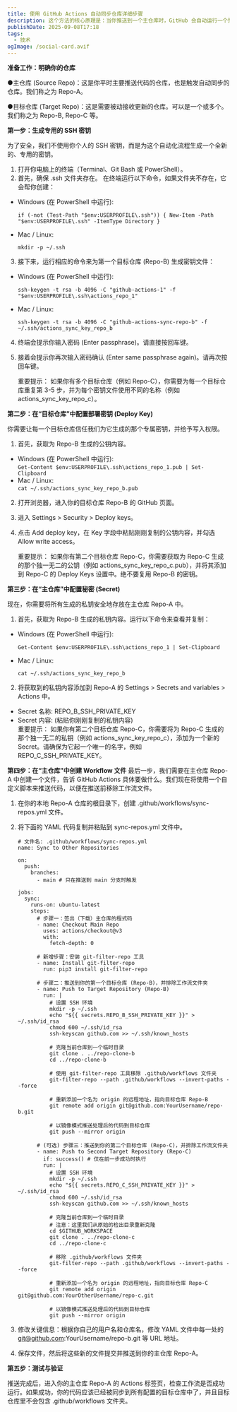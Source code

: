 ```yaml
---
title: 使用 GitHub Actions 自动同步仓库详细步骤
description: 这个方法的核心原理是：当你推送到一个主仓库时，GitHub 会自动运行一个预设好的脚本，将你的代码同步到一个或多个目标仓库
publishDate: 2025-09-08T17:18
tags:
  - 技术
ogImage: /social-card.avif
---
```

**准备工作：明确你的仓库**

●主仓库 (Source Repo)：这是你平时主要推送代码的仓库，也是触发自动同步的仓库。我们称之为 Repo-A。

●目标仓库 (Target Repo)：这是需要被动接收更新的仓库。可以是一个或多个。我们称之为 Repo-B, Repo-C 等。

**第一步：生成专用的 SSH 密钥**

为了安全，我们不使用你个人的 SSH 密钥，而是为这个自动化流程生成一个全新的、专用的密钥。

1. 打开你电脑上的终端（Terminal、Git Bash 或 PowerShell）。
2. 首先，确保 .ssh 文件夹存在。 在终端运行以下命令，如果文件夹不存在，它会帮你创建：

* Windows (在 PowerShell 中运行):

  ```
  if (-not (Test-Path "$env:USERPROFILE\.ssh")) { New-Item -Path "$env:USERPROFILE\.ssh" -ItemType Directory }
  ```
* Mac / Linux:

  ```
  mkdir -p ~/.ssh
  ```

3. 接下来，运行相应的命令来为第一个目标仓库 (Repo-B) 生成密钥文件：

* Windows (在 PowerShell 中运行):

  ```
  ssh-keygen -t rsa -b 4096 -C "github-actions-1" -f "$env:USERPROFILE\.ssh\actions_repo_1"
  ```
* Mac / Linux:

  ```
  ssh-keygen -t rsa -b 4096 -C "github-actions-sync-repo-b" -f ~/.ssh/actions_sync_key_repo_b
  ```

4. 终端会提示你输入密码 (Enter passphrase)。请直接按回车键。
5. 接着会提示你再次输入密码确认 (Enter same passphrase again)。请再次按回车键。

   重要提示： 如果你有多个目标仓库（例如 Repo-C），你需要为每一个目标仓库重复第 3-5 步，并为每个密钥文件使用不同的名称（例如 actions_sync_key_repo_c）。

**第二步：在“目标仓库”中配置部署密钥 (Deploy Key)**

你需要让每一个目标仓库信任我们为它生成的那个专属密钥，并给予写入权限。

1. 首先，获取为 Repo-B 生成的公钥内容。

* Windows (在 PowerShell 中运行):\
      ```Get-Content $env:USERPROFILE\.ssh\actions_repo_1.pub | Set-Clipboard```
* Mac / Linux:\
      ```cat ~/.ssh/actions_sync_key_repo_b.pub```

2. 打开浏览器，进入你的目标仓库 Repo-B 的 GitHub 页面。
3. 进入 Settings > Security > Deploy keys。
4. 点击 Add deploy key，在 Key 字段中粘贴刚刚复制的公钥内容，并勾选 Allow write access。

   重要提示： 如果你有第二个目标仓库 Repo-C，你需要获取为 Repo-C 生成的那个独一无二的公钥（例如 actions_sync_key_repo_c.pub），并将其添加到 Repo-C 的 Deploy Keys 设置中。绝不要复用 Repo-B 的密钥。 

**第三步：在“主仓库”中配置秘密 (Secret)**

现在，你需要将所有生成的私钥安全地存放在主仓库 Repo-A 中。

1. 首先，获取为 Repo-B 生成的私钥内容。运行以下命令来查看并复制：

* Windows (在 PowerShell 中运行):

  ```
  Get-Content $env:USERPROFILE\.ssh\actions_repo_1 | Set-Clipboard
  ```
* Mac / Linux:

  ```
  cat ~/.ssh/actions_sync_key_repo_b
  ```

2. 将获取到的私钥内容添加到 Repo-A 的 Settings > Secrets and variables > Actions 中。  

* Secret 名称: REPO_B_SSH_PRIVATE_KEY
* Secret 内容: (粘贴你刚刚复制的私钥内容)\
  重要提示： 如果你有第二个目标仓库 Repo-C，你需要将为 Repo-C 生成的那个独一无二的私钥（例如 actions_sync_key_repo_c），添加为一个新的 Secret。请确保为它起一个唯一的名字，例如 REPO_C_SSH_PRIVATE_KEY。

**第四步：在“主仓库”中创建 Workflow 文件**
最后一步，我们需要在主仓库 Repo-A 中创建一个文件，告诉 GitHub Actions 具体要做什么。我们现在将使用一个自定义脚本来推送代码，以便在推送前移除工作流文件。

1. 在你的本地 Repo-A 仓库的根目录下，创建 .github/workflows/sync-repos.yml 文件。
2. 将下面的 YAML 代码复制并粘贴到 sync-repos.yml 文件中。  

   ```
   # 文件名: .github/workflows/sync-repos.yml
   name: Sync to Other Repositories

   on:
     push:
       branches:
         - main # 只在推送到 main 分支时触发

   jobs:
     sync:
       runs-on: ubuntu-latest
       steps:
         # 步骤一：签出（下载）主仓库的程式码
         - name: Checkout Main Repo
           uses: actions/checkout@v3
           with:
             fetch-depth: 0

         # 新增步骤：安装 git-filter-repo 工具
         - name: Install git-filter-repo
           run: pip3 install git-filter-repo

         # 步骤二：推送到你的第一个目标仓库 (Repo-B)，并排除工作流文件夹
         - name: Push to Target Repository (Repo-B)
           run: |
             # 设置 SSH 环境
             mkdir -p ~/.ssh
             echo "${{ secrets.REPO_B_SSH_PRIVATE_KEY }}" > ~/.ssh/id_rsa
             chmod 600 ~/.ssh/id_rsa
             ssh-keyscan github.com >> ~/.ssh/known_hosts

             # 克隆当前仓库到一个临时目录
             git clone . ../repo-clone-b
             cd ../repo-clone-b

             # 使用 git-filter-repo 工具移除 .github/workflows 文件夹
             git-filter-repo --path .github/workflows --invert-paths --force

             # 重新添加一个名为 origin 的远程地址，指向目标仓库 Repo-B
             git remote add origin git@github.com:YourUsername/repo-b.git

             # 以镜像模式推送处理后的代码到目标仓库
             git push --mirror origin

         # (可选) 步骤三：推送到你的第二个目标仓库 (Repo-C)，并排除工作流文件夹
         - name: Push to Second Target Repository (Repo-C)
           if: success() # 仅在前一步成功时执行
           run: |
             # 设置 SSH 环境
             mkdir -p ~/.ssh
             echo "${{ secrets.REPO_C_SSH_PRIVATE_KEY }}" > ~/.ssh/id_rsa
             chmod 600 ~/.ssh/id_rsa
             ssh-keyscan github.com >> ~/.ssh/known_hosts

             # 克隆当前仓库到一个临时目录
             # 注意：这里我们从原始的检出目录重新克隆
             cd $GITHUB_WORKSPACE 
             git clone . ../repo-clone-c
             cd ../repo-clone-c

             # 移除 .github/workflows 文件夹
             git-filter-repo --path .github/workflows --invert-paths --force

             # 重新添加一个名为 origin 的远程地址，指向目标仓库 Repo-C
             git remote add origin git@github.com:YourOtherUsername/repo-c.git

             # 以镜像模式推送处理后的代码到目标仓库
             git push --mirror origin

   ```
3. 修改关键信息：根据你自己的用户名和仓库名，修改 YAML 文件中每一处的 git@github.com:YourUsername/repo-b.git 等 URL 地址。
4. 保存文件，然后将这些新的文件提交并推送到你的主仓库 Repo-A。

**第五步：测试与验证**  

推送完成后，进入你的主仓库 Repo-A 的 Actions 标签页，检查工作流是否成功运行。如果成功，你的代码应该已经被同步到所有配置的目标仓库中了，并且目标仓库里不会包含 .github/workflows 文件夹。
